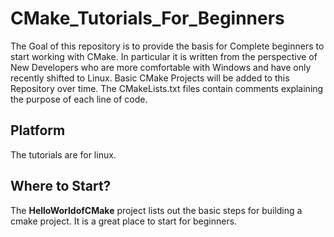 # CMake_Tutorials_For_Beginners
The Goal of this repository is to provide the basis for Complete beginners to start working with CMake. In particular it is written from the perspective of New Developers who are more comfortable with Windows and have only recently shifted to Linux. 
Basic CMake Projects will be added to this Repository over time. The CMakeLists.txt files contain comments explaining the purpose of each line of code.


## Platform

The tutorials are for linux.

## Where to Start?

The **HelloWorldofCMake** project lists out the basic steps for building a cmake project. It is a great place to start for beginners.
